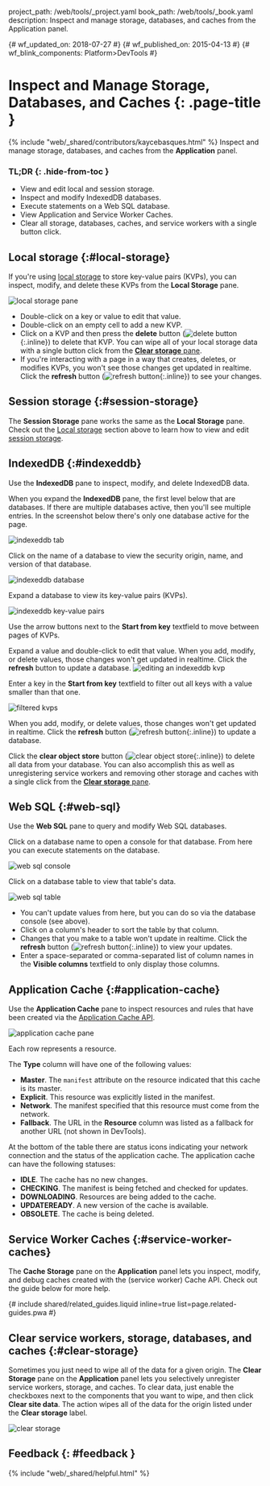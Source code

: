 project_path: /web/tools/_project.yaml
book_path: /web/tools/_book.yaml
description: Inspect and manage storage, databases, and caches from the Application panel.

{# wf_updated_on: 2018-07-27 #}
{# wf_published_on: 2015-04-13 #}
{# wf_blink_components: Platform>DevTools #}

# Inspect and Manage Storage, Databases, and Caches {: .page-title }

{% include "web/_shared/contributors/kaycebasques.html" %}
Inspect and manage storage, databases, and caches from the
<strong>Application</strong> panel.


### TL;DR {: .hide-from-toc }
- View and edit local and session storage.
- Inspect and modify IndexedDB databases.
- Execute statements on a Web SQL database.
- View Application and Service Worker Caches.
- Clear all storage, databases, caches, and service workers with a single button click.


## Local storage {:#local-storage}

If you're using [local storage][ls] to store key-value pairs (KVPs), you can
inspect, modify, and delete these KVPs from the **Local Storage** pane.

![local storage pane][ls-pane]

* Double-click on a key or value to edit that value.
* Double-click on an empty cell to add a new KVP.
* Click on a KVP and then press the **delete** button
  (![delete button][delete]{:.inline}) to delete that KVP. You can
  wipe all of your local storage data with a single button click from the
  [**Clear storage** pane](#clear-storage).
* If you're interacting with a page in a way that creates, deletes, or modifies
  KVPs, you won't see those changes get updated in realtime. Click the
  **refresh** button (![refresh button][refresh]{:.inline}) to see your changes.

[ls]: https://developer.mozilla.org/en-US/docs/Web/API/Window/localStorage
[ls-pane]: /web/tools/chrome-devtools/manage-data/imgs/local-storage.png
[refresh]: /web/tools/chrome-devtools/manage-data/imgs/refresh.png
[delete]: /web/tools/chrome-devtools/manage-data/imgs/delete.png

## Session storage {:#session-storage}

The **Session Storage** pane works the same as the **Local Storage**
pane. Check out the [Local storage](#local-storage) section above to learn how
to view and edit [session storage][ss].

[ss]: https://developer.mozilla.org/en-US/docs/Web/API/Window/sessionStorage

## IndexedDB {:#indexeddb}

Use the **IndexedDB** pane to inspect, modify, and delete IndexedDB data.

When you expand the **IndexedDB** pane, the first level below that are
databases. If there are multiple databases active, then you'll see multiple
entries. In the screenshot below there's only one database active for the page.

![indexeddb tab][idb-tab]

Click on the name of a database to view the security origin, name, and version
of that database.

![indexeddb database][idb-db]

Expand a database to view its key-value pairs (KVPs).

![indexeddb key-value pairs][idb-kvps]

Use the arrow buttons next to the **Start from key** textfield to move between
pages of KVPs.

Expand a value and double-click to edit that value.
When you add, modify, or delete values, those changes won't get updated in
realtime. Click the **refresh** button to update a database.
![editing an indexeddb kvp][idb-edit]

Enter a key in the **Start from key** textfield to filter out all keys with
a value smaller than that one.

![filtered kvps][idb-filter]

When you add, modify, or delete values, those changes won't get updated in
realtime. Click the **refresh** button (![refresh button][refresh]{:.inline})
to update a database.

Click the **clear object store** button (![clear object store][cos]{:.inline})
to delete all data from your database. You can also accomplish this as well
as unregistering service workers and removing other storage and caches with
a single click from the [**Clear storage** pane](#clear-storage).

[idb-tab]: /web/tools/chrome-devtools/manage-data/imgs/idb-tab.png
[idb-db]: /web/tools/chrome-devtools/manage-data/imgs/idb-db.png
[idb-kvps]: /web/tools/chrome-devtools/manage-data/imgs/idb-kvps.png
[idb-edit]: /web/tools/chrome-devtools/manage-data/imgs/idb-edit.png
[idb-filter]: /web/tools/chrome-devtools/manage-data/imgs/idb-filter.png
[cos]: /web/tools/chrome-devtools/manage-data/imgs/clear-object-store.png

## Web SQL {:#web-sql}

Use the **Web SQL** pane to query and modify Web SQL databases.

Click on a database name to open a console for that database. From here you
can execute statements on the database.

![web sql console][wsc]

Click on a database table to view that table's data.

![web sql table][wst]

* You can't update values from here, but you can do so via the database
  console (see above).
* Click on a column's header to sort the table by that column.
* Changes that you make to a table won't update in realtime. Click the
  **refresh** button (![refresh button][refresh]{:.inline}) to view your
  updates.
* Enter a space-separated or comma-separated list of column names in the
  **Visible columns** textfield to only display those columns.

[wsc]: /web/tools/chrome-devtools/manage-data/imgs/web-sql-console.png
[wst]: /web/tools/chrome-devtools/manage-data/imgs/web-sql-table.png

## Application Cache {:#application-cache}

Use the **Application Cache** pane to inspect resources and rules that have
been created via the [Application Cache API][appcache-api].

![application cache pane][appcache]

Each row represents a resource.

The **Type** column will have one of the following values:

* **Master**. The `manifest` attribute on the resource indicated that this
  cache is its master.
* **Explicit**. This resource was explicitly listed in the manifest.
* **Network**. The manifest specified that this resource must come from the
  network.
* **Fallback**. The URL in the **Resource** column was listed as a fallback
  for another URL (not shown in DevTools).

At the bottom of the table there are status icons indicating your network
connection and the status of the application cache. The application cache
can have the following statuses:

* **IDLE**. The cache has no new changes.
* **CHECKING**. The manifest is being fetched and checked for updates.
* **DOWNLOADING**. Resources are being added to the cache.
* **UPDATEREADY**. A new version of the cache is available.
* **OBSOLETE**. The cache is being deleted.

[appcache-api]: https://developer.mozilla.org/en-US/docs/Web/HTML/Using_the_application_cache
[appcache]: /web/tools/chrome-devtools/manage-data/imgs/appcache.png

## Service Worker Caches {:#service-worker-caches}

The **Cache Storage** pane on the **Application** panel lets you inspect,
modify, and debug caches created with the (service worker) Cache API. Check
out the guide below for more help.

{# include shared/related_guides.liquid inline=true list=page.related-guides.pwa #}

## Clear service workers, storage, databases, and caches {:#clear-storage}

Sometimes you just need to wipe all of the data for a given origin. The **Clear
Storage** pane on the **Application** panel lets you selectively unregister
service workers, storage, and caches. To clear data, just enable the checkboxes
next to the components that you want to wipe, and then click **Clear site
data**. The action wipes all of the data for the origin listed under the
**Clear storage** label.

![clear storage][clear]

[clear]: /web/tools/chrome-devtools/manage-data/imgs/clear-storage.png

## Feedback {: #feedback }

{% include "web/_shared/helpful.html" %}
